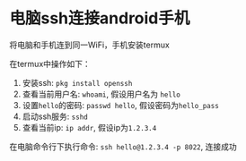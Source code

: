 # 电脑ssh连接android手机

将电脑和手机连到同一WiFi，手机安装termux  

在termux中操作如下：  
1. 安装ssh: `pkg install openssh`
2. 查看当前用户名: `whoami`, 假设用户名为 `hello`
3. 设置`hello`的密码: `passwd hello`, 假设密码为`hello_pass`
4. 启动ssh服务: `sshd`
5. 查看当前ip: `ip addr`, 假设ip为`1.2.3.4`

在电脑命令行下执行命令: `ssh hello@1.2.3.4 -p 8022`, 连接成功  
